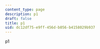 ```yaml
---
content_type: page
description: p1
draft: false
title: p1
uid: dc12df75-e9ff-456d-b056-b4158029b937
---
```

p1